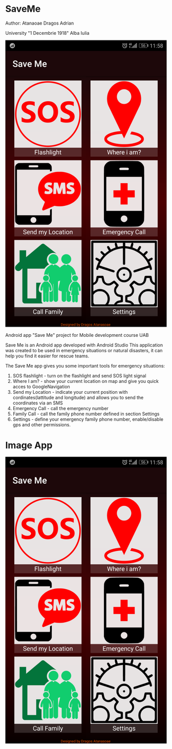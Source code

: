 # SaveMe
Author: Atanaoae Dragos Adrian

University "1 Decembrie 1918" Alba Iulia

![alt text](https://github.com/dragosh86eu/mobile-programming/blob/master/SaveMe/SaveMe%20Screenshoot.png "SaveMe screenshot")

Android app "Save Me" project for Mobile development course UAB

Save Me is an Android app developed with Android Studio 
This application was created to be used in emergency situations or natural disasters, it can help you find it easier for rescue teams.

The Save Me app gives you some important tools for emergency situations:
1. SOS flashlight - turn on the flashlight and send SOS light signal
2. Where I am? - show your current location on map and give you quick acces to GoogleNavigation
3. Send my Location - indicate your current position with cordinates(lattitude and longitude) and allows you to send the coordinates via an SMS
4. Emergency Call - call the emergency number
5. Family Call - call the family phone number defined in section Settings
6. Settings - define your emergency family phone number, enable/disable gps and other permissions.

# Image App
![alt text](https://github.com/dragosh86eu/mobile-programming/blob/master/SaveMe/SaveMe%20Screenshoot.png "Logo Title Text 1")
